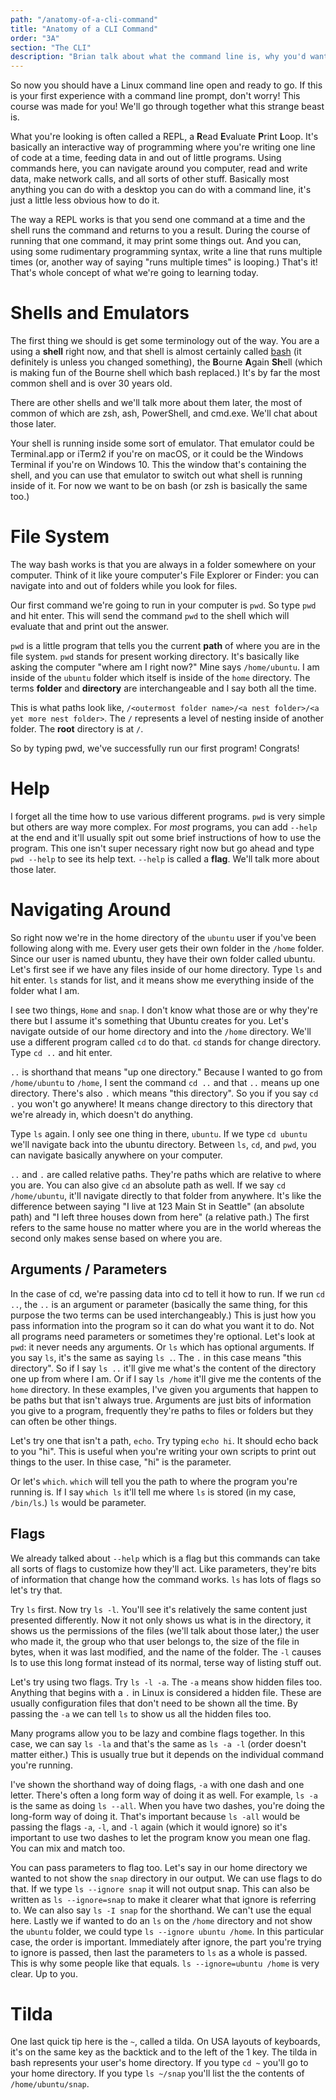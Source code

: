 ```yaml
---
path: "/anatomy-of-a-cli-command"
title: "Anatomy of a CLI Command"
order: "3A"
section: "The CLI"
description: "Brian talk about what the command line is, why you'd want to use it, and how to get started with it"
---
```


So now you should have a Linux command line open and ready to go. If this is your first experience with a command line prompt, don't worry! This course was made for you! We'll go through together what this strange beast is.

What you're looking is often called a REPL, a **R**ead **E**valuate **P**rint **L**oop. It's basically an interactive way of programming where you're writing one line of code at a time, feeding data in and out of little programs. Using commands here, you can navigate around you computer, read and write data, make network calls, and all sorts of other stuff. Basically most anything you can do with a desktop you can do with a command line, it's just a little less obvious how to do it.

The way a REPL works is that you send one command at a time and the shell runs the command and returns to you a result. During the course of running that one command, it may print some things out. And you can, using some rudimentary programming syntax, write a line that runs multiple times (or, another way of saying "runs multiple times" is looping.) That's it! That's whole concept of what we're going to learning today.

# Shells and Emulators

The first thing we should is get some terminology out of the way. You are a using a **shell** right now, and that shell is almost certainly called [bash][bash] (it definitely is unless you changed something), the **B**ourne **A**gain **Sh**ell (which is making fun of the Bourne shell which bash replaced.) It's by far the most common shell and is over 30 years old.

There are other shells and we'll talk more about them later, the most of common of which are zsh, ash, PowerShell, and cmd.exe. We'll chat about those later.

Your shell is running inside some sort of emulator. That emulator could be Terminal.app or iTerm2 if you're on macOS, or it could be the Windows Terminal if you're on Windows 10. This the window that's containing the shell, and you can use that emulator to switch out what shell is running inside of it. For now we want to be on bash (or zsh is basically the same too.)

# File System

The way bash works is that you are always in a folder somewhere on your computer. Think of it like youre computer's File Explorer or Finder: you can navigate into and out of folders while you look for files.

Our first command we're going to run in your computer is `pwd`. So type `pwd` and hit enter. This will send the command `pwd` to the shell which will evaluate that and print out the answer.

`pwd` is a little program that tells you the current **path** of where you are in the file system. `pwd` stands for present working directory. It's basically like asking the computer "where am I right now?" Mine says `/home/ubuntu`. I am inside of the `ubuntu` folder which itself is inside of the `home` directory. The terms **folder** and **directory** are interchangeable and I say both all the time.

This is what paths look like, `/<outermost folder name>/<a nest folder>/<a yet more nest folder>`. The `/` represents a level of nesting inside of another folder. The **root** directory is at `/`.

So by typing pwd, we've successfully run our first program! Congrats!

# Help

I forget all the time how to use various different programs. `pwd` is very simple but others are way more complex. For _most_ programs, you can add `--help` at the end and it'll usually spit out some brief instructions of how to use the program. This one isn't super necessary right now but go ahead and type `pwd --help` to see its help text. `--help` is called a **flag**. We'll talk more about those later.

# Navigating Around

So right now we're in the home directory of the `ubuntu` user if you've been following along with me. Every user gets their own folder in the `/home` folder. Since our user is named ubuntu, they have their own folder called ubuntu. Let's first see if we have any files inside of our home directory. Type `ls` and hit enter. `ls` stands for list, and it means show me everything inside of the folder what I am.

I see two things, `Home` and `snap`. I don't know what those are or why they're there but I assume it's something that Ubuntu creates for you. Let's navigate outside of our home directory and into the `/home` directory. We'll use a different program called `cd` to do that. `cd` stands for change directory. Type `cd ..` and hit enter.

`..` is shorthand that means "up one directory." Because I wanted to go from `/home/ubuntu` to `/home`, I sent the command `cd ..` and that `..` means up one directory. There's also `.` which means "this directory". So you if you say `cd .` you won't go anywhere! It means change directory to this directory that we're already in, which doesn't do anything.

Type `ls` again. I only see one thing in there, `ubuntu`. If we type `cd ubuntu` we'll navigate back into the ubuntu directory. Between `ls`, `cd`, and `pwd`, you can navigate basically anywhere on your computer.

`..` and `.` are called relative paths. They're paths which are relative to where you are. You can also give `cd` an absolute path as well. If we say `cd /home/ubuntu`, it'll navigate directly to that folder from anywhere. It's like the difference between saying "I live at 123 Main St in Seattle" (an absolute path) and "I left three houses down from here" (a relative path.) The first refers to the same house no matter where you are in the world whereas the second only makes sense based on where you are.

## Arguments / Parameters

In the case of cd, we're passing data into cd to tell it how to run. If we run `cd ..`, the `..` is an argument or parameter (basically the same thing, for this purpose the two terms can be used interchangeably.) This is just how you pass information into the program so it can do what you want it to do. Not all programs need parameters or sometimes they're optional. Let's look at `pwd`: it never needs any arguments. Or `ls` which has optional arguments. If you say `ls`, it's the same as saying `ls .`. The `.` in this case means "this directory". So if I say `ls ..` it'll give me what's the content of the directory one up from where I am. Or if I say `ls /home` it'll give me the contents of the `home` directory. In these examples, I've given you arguments that happen to be paths but that isn't always true. Arguments are just bits of information you give to a program, frequently they're paths to files or folders but they can often be other things.

Let's try one that isn't a path, `echo`. Try typing `echo hi`. It should echo back to you "hi". This is useful when you're writing your own scripts to print out things to the user. In thise case, "hi" is the parameter.

Or let's `which`. `which` will tell you the path to where the program you're running is. If I say `which ls` it'll tell me where `ls` is stored (in my case, `/bin/ls`.) `ls` would be parameter.

## Flags

We already talked about `--help` which is a flag but this commands can take all sorts of flags to customize how they'll act. Like parameters, they're bits of information that change how the command works. `ls` has lots of flags so let's try that.

Try `ls` first. Now try `ls -l`. You'll see it's relatively the same content just presented differently. Now it not only shows us what is in the directory, it shows us the permissions of the files (we'll talk about those later,) the user who made it, the group who that user belongs to, the size of the file in bytes, when it was last modified, and the name of the folder. The `-l` causes ls to use this long format instead of its normal, terse way of listing stuff out.

Let's try using two flags. Try `ls -l -a`. The `-a` means show hidden files too. Anything that begins with a `.` in Linux is considered a hidden file. These are usually configuration files that don't need to be shown all the time. By passing the `-a` we can tell `ls` to show us all the hidden files too.

Many programs allow you to be lazy and combine flags together. In this case, we can say `ls -la` and that's the same as `ls -a -l` (order doesn't matter either.) This is usually true but it depends on the individual command you're running.

I've shown the shorthand way of doing flags, `-a` with one dash and one letter. There's often a long form way of doing it as well. For example, `ls -a` is the same as doing `ls --all`. When you have two dashes, you're doing the long-form way of doing it. That's important because `ls -all` would be passing the flags `-a`, `-l`, and `-l` again (which it would ignore) so it's important to use two dashes to let the program know you mean one flag. You can mix and match too.

You can pass parameters to flag too. Let's say in our home directory we wanted to not show the `snap` directory in our output. We can use flags to do that. If we type `ls --ignore snap` it will not output snap. This can also be written as `ls --ignore=snap` to make it clearer what that ignore is referring to. We can also say `ls -I snap` for the shorthand. We can't use the equal here. Lastly we if wanted to do an `ls` on the `/home` directory and not show the `ubuntu` folder, we could type `ls --ignore ubuntu /home`. In this particular case, the order is important. Immediately after ignore, the part you're trying to ignore is passed, then last the parameters to `ls` as a whole is passed. This is why some people like that equals. `ls --ignore=ubuntu /home` is very clear. Up to you.

# Tilda

One last quick tip here is the `~`, called a tilda. On USA layouts of keyboards, it's on the same key as the backtick and to the left of the 1 key. The tilda in bash represents your user's home directory. If you type `cd ~` you'll go to your home directory. If you type `ls ~/snap` you'll list the the contents of `/home/ubuntu/snap`.

[bash]: https://en.wikipedia.org/wiki/Bash_(Unix_shell)
